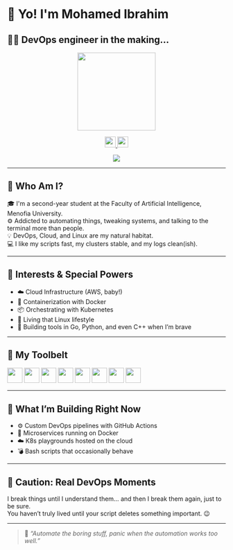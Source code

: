 # 👋 Yo! I'm Mohamed Ibrahim

## 👨‍💻 DevOps engineer in the making...

<p align="center">
  <img src="https://media.giphy.com/media/v1.Y2lkPTc5MGI3NjExcWx3ajhrdm13NzUyeTE5ZzQ1ZWF4b2lqMHY4eXV2eGcycmpyNmJkdiZlcD12MV9naWZzX3NlYXJjaCZjdD1n/S9d8XB557e8phGLBVS/giphy.gif" height="180" />
</p>

<p align="center">
  <a href="https://www.linkedin.com/in/mohamed-ibrahim-b2663a331" target="_blank">
    <img src="https://cdn.jsdelivr.net/gh/devicons/devicon/icons/linkedin/linkedin-original.svg" height="25" />
  </a>
  <a href="mailto:midonnn0099@gmail.com">
    <img src="https://upload.wikimedia.org/wikipedia/commons/4/4e/Gmail_Icon.png" height="25" />
  </a>
</p>

<p align="center">
  <img src="https://readme-typing-svg.demolab.com?font=Fira+Code&size=22&pause=1000&color=00ADB5&center=true&vCenter=true&width=435&lines=Breaking+servers...+fixing+them+better!;Cloud+enthusiast+and+terminal+tinkerer.;DevOps+Engineer+in+training...+loading+%F0%9F%94%8B" />
</p>

---

## 💼 Who Am I?

🎓 I'm a second-year student at the Faculty of Artificial Intelligence, Menofia University.  
⚙️ Addicted to automating things, tweaking systems, and talking to the terminal more than people.  
💡 DevOps, Cloud, and Linux are my natural habitat.  
💻 I like my scripts fast, my clusters stable, and my logs clean(ish).

---

## 💬 Interests & Special Powers

- ☁️ Cloud Infrastructure (AWS, baby!)
- 🐳 Containerization with Docker
- 📦 Orchestrating with Kubernetes
- 🐧 Living that Linux lifestyle
- 🧠 Building tools in Go, Python, and even C++ when I’m brave

---

## 🧰 My Toolbelt

<p align="left">
  <img src="https://cdn.jsdelivr.net/gh/devicons/devicon/icons/linux/linux-original.svg" height="35" />
  <img src="https://cdn.jsdelivr.net/gh/devicons/devicon/icons/cplusplus/cplusplus-original.svg" height="35" />
  <img src="https://cdn.jsdelivr.net/gh/devicons/devicon/icons/python/python-original.svg" height="35" />
  <img src="https://cdn.jsdelivr.net/gh/devicons/devicon/icons/go/go-original.svg" height="35" />
  <img src="https://cdn.jsdelivr.net/gh/devicons/devicon/icons/docker/docker-original.svg" height="35" />
  <img src="https://cdn.jsdelivr.net/gh/devicons/devicon/icons/kubernetes/kubernetes-plain.svg" height="35" />
  <img src="https://cdn.jsdelivr.net/gh/devicons/devicon/icons/git/git-original.svg" height="35" />
  <img src="https://cdn.jsdelivr.net/gh/devicons/devicon/icons/amazonwebservices/amazonwebservices-original-wordmark.svg" height="35" />
</p>

---

## 🔧 What I’m Building Right Now

- ⚙️ Custom DevOps pipelines with GitHub Actions  
- 🐳 Microservices running on Docker  
- ☁️ K8s playgrounds hosted on the cloud  
- 💣 Bash scripts that occasionally behave

---

## 🛑 Caution: Real DevOps Moments

I break things until I understand them… and then I break them again, just to be sure.  
You haven’t truly lived until your script deletes something important. 😉

---

> 🧩 *“Automate the boring stuff, panic when the automation works too well.”*
